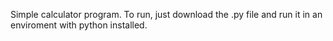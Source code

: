 Simple calculator program. To run, just download the .py file and run it in an enviroment with python installed. 
